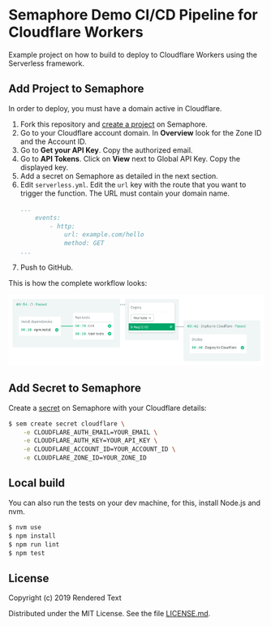 # Semaphore Demo CI/CD Pipeline for Cloudflare Workers

Example project on how to build to deploy to Cloudflare Workers using the Serverless framework.

## Add Project to Semaphore

In order to deploy, you must have a domain active in Cloudflare.

1. Fork this repository and [create a project](https://docs.semaphoreci.com/article/63-your-first-project) on Semaphore.
2. Go to your Cloudflare account domain. In **Overview** look for the Zone ID and the Account ID.
3. Go to **Get your API Key**. Copy the authorized email.
4. Go to **API Tokens**. Click on **View** next to Global API Key. Copy the displayed key.
5. Add a secret on Semaphore as detailed in the next section.
6. Edit `serverless.yml`. Edit the `url` key with the route that you want to trigger the function. The URL must contain your domain name.
    ```yaml
    ...
        events:
            - http:
                url: example.com/hello
                method: GET
    ...
    ```
7. Push to GitHub.

This is how the complete workflow looks:

![Workflow](images/workflow.png)


## Add Secret to Semaphore

Create a [secret](https://docs.semaphoreci.com/article/63-your-first-project) on Semaphore with your Cloudflare details:

```bash
$ sem create secret cloudflare \
    -e CLOUDFLARE_AUTH_EMAIL=YOUR_EMAIL \
    -e CLOUDFLARE_AUTH_KEY=YOUR_API_KEY \
    -e CLOUDFLARE_ACCOUNT_ID=YOUR_ACCOUNT_ID \
    -e CLOUDFLARE_ZONE_ID=YOUR_ZONE_ID
```

## Local build

You can also run the tests on your dev machine, for this, install Node.js and nvm.

```bash
$ nvm use
$ npm install
$ npm run lint
$ npm test
```

## License

Copyright (c) 2019 Rendered Text

Distributed under the MIT License. See the file [LICENSE.md](./LICENSE.md).
